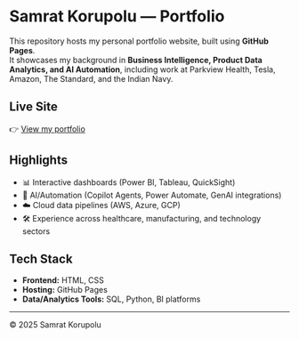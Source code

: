 # Samrat Korupolu — Portfolio

This repository hosts my personal portfolio website, built using **GitHub Pages**.  
It showcases my background in **Business Intelligence, Product Data Analytics, and AI Automation**, including work at Parkview Health, Tesla, Amazon, The Standard, and the Indian Navy.

## Live Site
👉 [View my portfolio](https://samratkorupolu.github.io)

## Highlights
- 📊 Interactive dashboards (Power BI, Tableau, QuickSight)  
- 🤖 AI/Automation (Copilot Agents, Power Automate, GenAI integrations)  
- ☁️ Cloud data pipelines (AWS, Azure, GCP)  
- 🛠 Experience across healthcare, manufacturing, and technology sectors  

## Tech Stack
- **Frontend:** HTML, CSS  
- **Hosting:** GitHub Pages  
- **Data/Analytics Tools:** SQL, Python, BI platforms  

---

© 2025 Samrat Korupolu
